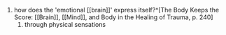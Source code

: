 1. how does the 'emotional [[brain]]' express itself?^[The Body Keeps the Score: [[Brain]], [[Mind]], and Body in the Healing of Trauma, p. 240]
	1. through physical sensations